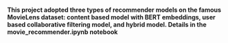 #### This project adopted three types of recommender models on the famous MovieLens dataset: content based model with BERT embeddings, user based collaborative filtering model, and hybrid model. Details in the movie_recommender.ipynb notebook
